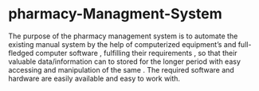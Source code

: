 # pharmacy-Managment-System

The purpose of the pharmacy management system is to automate the existing manual system by the help of computerized equipment’s and full-fledged computer software , 
fulfilling their requirements , so that their valuable data/information can to stored for the longer period with easy accessing and manipulation of the same .
The required software and hardware are easily available and easy to work with.
